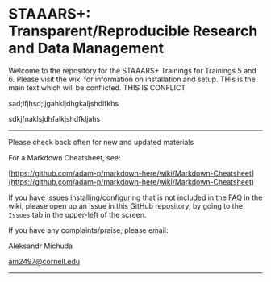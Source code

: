 # STAAARS+: Transparent/Reproducible Research and Data Management


Welcome to the repository for the STAAARS+ Trainings for Trainings 5 and 6. Please visit the wiki for information on installation and setup. THis is the main text which will be conflicted. THIS IS CONFLICT


sad;lfjhsd;ljgahkljdhgkaljshdlfkhs

sdkjfnaklsjdhfalkjshdfkljahs


---

Please check back often for new and updated materials

For a Markdown Cheatsheet, see:

[https://github.com/adam-p/markdown-here/wiki/Markdown-Cheatsheet](https://github.com/adam-p/markdown-here/wiki/Markdown-Cheatsheet)


If you have issues installing/configuring that is not included in the FAQ in the wiki, please open up an issue in this GitHub repository, by going to the `Issues` tab in the upper-left of the screen.

If you have any complaints/praise, please email:

Aleksandr Michuda

[am2497@cornell.edu](mailto:am2497@cornell.edu)

---
